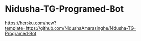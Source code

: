 # Nidusha-TG-Programed-Bot


https://heroku.com/new?template=https://github.com/NidushaAmarasinghe/Nidusha-TG-Programed-Bot
